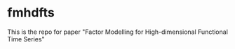 # fmhdfts
This is the repo for paper "Factor Modelling for High-dimensional Functional Time Series"
